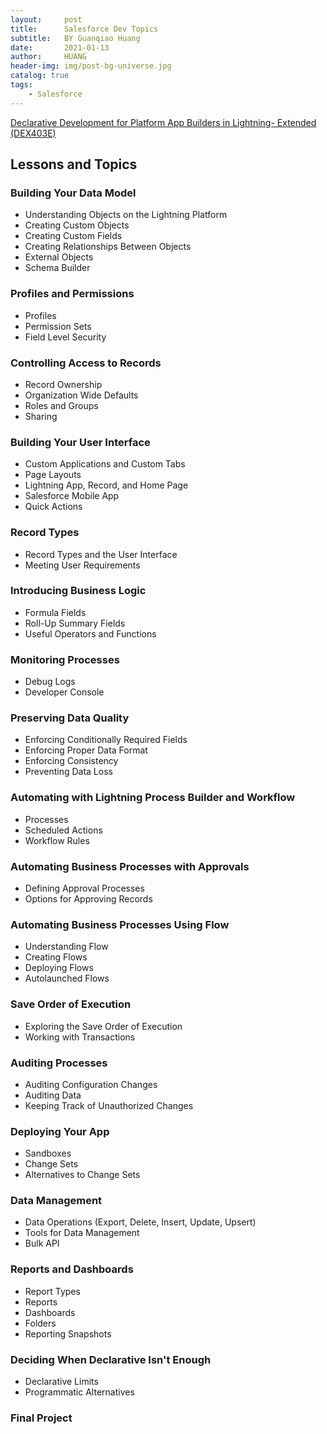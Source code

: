 ```yaml
---
layout:     post
title:      Salesforce Dev Topics
subtitle:   BY Guanqiao Huang
date:       2021-01-13
author:     HUANG
header-img: img/post-bg-universe.jpg
catalog: true
tags:
    - Salesforce
---
```


[Declarative Development for Platform App Builders in Lightning- Extended (DEX403E)](https://trailheadacademy.salesforce.com/classes/dex403e-declarative-development-for-platform-app-builders-in-lightning--extended)

## Lessons and Topics
 

### Building Your Data Model

- Understanding Objects on the Lightning Platform
- Creating Custom Objects
- Creating Custom Fields
- Creating Relationships Between Objects
- External Objects
- Schema Builder


### Profiles and Permissions

- Profiles
- Permission Sets
- Field Level Security


### Controlling Access to Records

- Record Ownership
- Organization Wide Defaults
- Roles and Groups
- Sharing


### Building Your User Interface

- Custom Applications and Custom Tabs
- Page Layouts
- Lightning App, Record, and Home Page
- Salesforce Mobile App
- Quick Actions


### Record Types

- Record Types and the User Interface
- Meeting User Requirements


### Introducing Business Logic

- Formula Fields
- Roll-Up Summary Fields
- Useful Operators and Functions


### Monitoring Processes

- Debug Logs
- Developer Console


### Preserving Data Quality

- Enforcing Conditionally Required Fields
- Enforcing Proper Data Format
- Enforcing Consistency
- Preventing Data Loss


### Automating with Lightning Process Builder and Workflow

- Processes
- Scheduled Actions
- Workflow Rules


### Automating Business Processes with Approvals

- Defining Approval Processes
- Options for Approving Records


### Automating Business Processes Using Flow

- Understanding Flow
- Creating Flows
- Deploying Flows
- Autolaunched Flows


### Save Order of Execution

- Exploring the Save Order of Execution
- Working with Transactions


### Auditing Processes

- Auditing Configuration Changes
- Auditing Data
- Keeping Track of Unauthorized Changes


### Deploying Your App

- Sandboxes
- Change Sets
- Alternatives to Change Sets


### Data Management

- Data Operations (Export, Delete, Insert, Update, Upsert)
- Tools for Data Management
- Bulk API


### Reports and Dashboards

- Report Types
- Reports
- Dashboards
- Folders
- Reporting Snapshots


### Deciding When Declarative Isn't Enough

- Declarative Limits
- Programmatic Alternatives


### Final Project